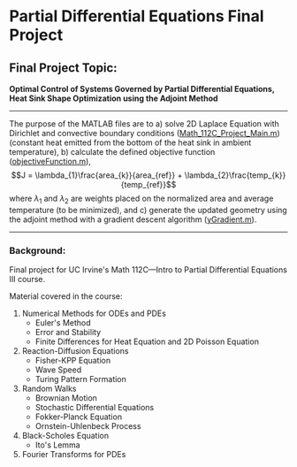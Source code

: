 # Partial Differential Equations Final Project

## Final Project Topic: 
**Optimal Control of Systems Governed by Partial Differential Equations, Heat Sink Shape Optimization using the Adjoint Method**

---

The purpose of the MATLAB files are to a) solve 2D Laplace Equation with Dirichlet and convective boundary conditions ([Math_112C_Project_Main.m](https://github.com/kylespink13/Heat_Sink_Shape_Optimization/blob/01390ffe62fc844bdd0e15af78dad8b235d06ebb/Math%20112C%20Final%20Project%20Code/Math_112C_Project_Main.m)) (constant heat emitted from the bottom of the heat sink in ambient temperature), b) calculate the defined objective function ([objectiveFunction.m](objectiveFunction.m)),
$$J = \lambda_{1}\frac{area_{k}}{area_{ref}} + \lambda_{2}\frac{temp_{k}}{temp_{ref}}$$
where $\lambda_{1}$ and $\lambda_{2}$ are weights placed on the normalized area and average temperature (to be minimized), and c) generate the updated geometry using the adjoint method with a gradient descent algorithm ([yGradient.m](yGradient.m)).

---

### Background:
Final project for UC Irvine's Math 112C—Intro to Partial Differential Equations III course.

Material covered in the course:
  1. Numerical Methods for ODEs and PDEs
     - Euler's Method
     - Error and Stability
     - Finite Differences for Heat Equation and 2D Poisson Equation
  2. Reaction-Diffusion Equations
     - Fisher-KPP Equation
     - Wave Speed
     - Turing Pattern Formation
  3. Random Walks
     - Brownian Motion
     - Stochastic Differential Equations
     - Fokker-Planck Equation
     - Ornstein-Uhlenbeck Process
  5. Black-Scholes Equation
     - Ito's Lemma
  6. Fourier Transforms for PDEs
